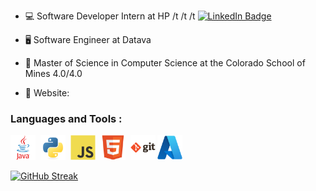 - 💻 Software Developer Intern at HP   /t /t /t      <a href="https://www.linkedin.com/in/lukascunningham"> <img src="https://img.shields.io/badge/LinkedIn-blue?style=for-the-badge&logo=linkedin&logoColor=white" alt="LinkedIn Badge"/>
  </a>                      

- 🖥️ Software Engineer at Datava

- 🥇 Master of Science in Computer Science at the Colorado School of Mines 4.0/4.0

- 🔗 Website: <a href="https://www.linkedin.com/in/lukascunningham](https://www.lukecunningham.dev/)">
  </a>

### Languages and Tools :

<div>
  <img src="https://github.com/devicons/devicon/blob/master/icons/java/java-original-wordmark.svg" title="Java" alt="Java" width="40" height="40"/>&nbsp;
    <img src="https://github.com/devicons/devicon/blob/master/icons/python/python-original.svg" title="Python" alt="Python" width="40" height="40"/>&nbsp;
    <img src="https://github.com/devicons/devicon/blob/master/icons/javascript/javascript-original.svg" title="JavaScript" alt="JavaScript" width="40" height="40"/>&nbsp;
  <img src="https://github.com/devicons/devicon/blob/master/icons/html5/html5-original.svg" title="HTML5" alt="HTML" width="40" height="40"/>&nbsp;
  <img src="https://github.com/devicons/devicon/blob/master/icons/git/git-original-wordmark.svg" title="Git" **alt="Git" width="40" height="40"/>
  <img src="https://github.com/devicons/devicon/blob/master/icons/azure/azure-original.svg" title="Azure" **alt="Azure" width="40" height="40"/>
          
[![GitHub Streak](http://github-readme-streak-stats.herokuapp.com?user=Luke-Cunningham&theme=dark&background=000000)](https://git.io/streak-stats)
